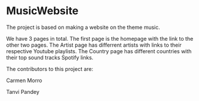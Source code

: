 # MusicWebsite
The project is based on making a website on the theme music.

We have 3 pages in total. The first page is the homepage with the link to the other two pages. The Artist page has differrent artists with links to their respective Youtube playlists. The Country page has different countries with their top sound tracks Spotify links.

The contributors to this project are:

Carmen Morro

Tanvi Pandey
